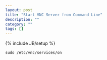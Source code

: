 ```yaml
---
layout: post
title: "Start VNC Server from Command Line"
description: ""
category: ""
tags: []
---
```

{% include JB/setup %}

`sudo /etc/vnc/services/on`
